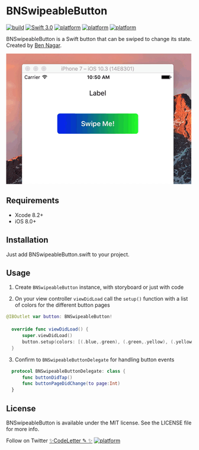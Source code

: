 # BNSwipeableButton

[![build](https://img.shields.io/badge/build-passing-brightgreen.svg?style=flat)](https://github.com/bennagar/BNSwipeableButton)
[![Swift 3.0](https://img.shields.io/badge/Swift-3.0-orange.svg?style=flat)](https://swift.org/)
[![platform](https://img.shields.io/badge/platform-ios-lightgrey.svg?style=flat)](https://github.com/bennagar/BNSwipeableButton)
[![platform](https://img.shields.io/badge/license-MIT-blue.svg?style=flat)](https://github.com/bennagar/BNSwipeableButton)
[![platform](https://img.shields.io/twitter/follow/codeletter.svg?style=social)](https://twitter.com/codeletter)

BNSwipeableButton is a Swift button that can be swiped to change its state. Created by [Ben Nagar](http://twitter.com/bennagar).

![Animation](Screenshots/BNSlidingView%20demo%20video.gif)

## Requirements

- Xcode 8.2+
- iOS 8.0+

## Installation

Just add BNSwipeableButton.swift to your project.

## Usage

1. Create ```BNSwipeableButton``` instance, with storyboard or just with code

2. On your view controller ```viewDidLoad``` call the ```setup()``` function with a list of colors for the different button pages
``` swift
@IBOutlet var button: BNSwipeableButton!

  override func viewDidLoad() {
      super.viewDidLoad()
      button.setup(colors: [(.blue,.green), (.green,.yellow), (.yellow,.red), (.red,.purple)], delegate: self)
  }
```

3. Confirm to ```BNSwipeableButtonDelegate``` for handling button events
``` swift
  protocol BNSwipeableButtonDelegate: class {
      func buttonDidTap()
      func buttonPageDidChange(to page:Int)
  }
```

## License
BNSwipeableButton is available under the MIT license. See the LICENSE file for more info.

Follow on Twitter [✨CodeLetter ✎ ✨](http://twitter.com/codeletter)  [![platform](https://img.shields.io/twitter/follow/codeletter.svg?style=social)](https://twitter.com/codeletter)
